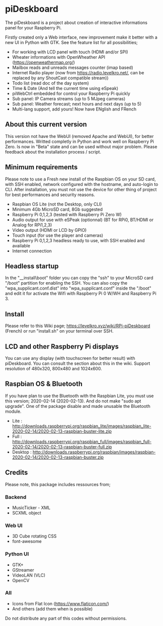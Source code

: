 # piDeskboard
The piDeskboard is a project about creation of interactive informations panel for your Raspberry Pi.

Firstly created only a Web interface, new improvement make it better with a new UI in Python with GTK.
See the feature list for all possibilities;

* For working with LCD panel with touch (HDMI and/or SPI)
* Wheater informations with OpenWheather API (https://openweathermap.org/)
* Mailbox reads and unreads messages counter (imap based)
* Internet Radio player (now from https://radio.levelkro.net/, can be replaced by any ShoutCast compatible stream))
* Todo list (read doc of the day system)
* Time & Date (And tell the current time using eSpeak)
* piWebCtrl embedded for control your Raspberry Pi quickly
* Sub panel: IP Camera streams (up to 5 MJpeg cameras)
* Sub panel: Weather forecast; next hours and next days (up to 5)
* Multi-lang support, add yours! Now have ENglish and FRench

## About this current version
This version not have the WebUI (removed Apache and WebUI), for better performances. Writted completly in Python and work well on Raspberry Pi Zero.
Is now in "Beta" state and can be used without major problem. Please feedback about the installation process / script.

## Minimum requirements
Please note to use a Fresh new install of the Raspbian OS on your SD card, with SSH enabled, network configured with the hostname, and auto-login to CLI.
After installation, you must not use the device for other thing of project for best performances and security reasons.

* Raspbian OS Lite (not the Desktop, only CLI)
* Minimum 4Gb MicroSD card, 8Gb suggested
* Raspberry Pi 0,1,2,3 (tested with Raspberry Pi Zero W)
* Audio output for use with eSPeak (optionnal) (BT for RPi0, BT/HDMI or Analog for RPi1,2,3)
* Video output (HDMI or LCD by GPIO)
* Touch input (for use the player and cameras)
* Raspberry Pi 0,1,2,3 headless ready to use, with SSH enabled and available
* Internet connection

## Headless startup
In the "__install\boot" folder you can copy the "ssh" to your MicroSD card "/boot" partition for enabling the SSH.
You can also copy the "wpa_supplicant.conf.dist" into "wpa_supplicant.conf" inside the "/boot" and edit it for activate the Wifi with Raspberry Pi 0 W/WH and Raspberry Pi 3.

## Install
Please refer to this Wiki page; https://levelkro.xyz/wiki/RPi-piDeskboard (French) or run "install.sh" on your terminal over SSH.

## LCD and other Raspberry Pi displays
You can use any display (with touchscreen for better result) with piDeskboard. You can consult the section about this in the wiki. Support resolution of 480x320, 800x480 and 1024x600.

## Raspbian OS & Bluetooth
If you have plan to use the Bluetooth with the Raspbian Lite, you must use this version; 2020-02-14 (2020-02-13). And do not make "sudo apt upgrade". One of the package disable and made unusable the Bluetooth module.

* Lite : http://downloads.raspberrypi.org/raspbian_lite/images/raspbian_lite-2020-02-14/2020-02-13-raspbian-buster-lite.zip
* Full : http://downloads.raspberrypi.org/raspbian_full/images/raspbian_full-2020-02-14/2020-02-13-raspbian-buster-full.zip
* Desktop : http://downloads.raspberrypi.org/raspbian/images/raspbian-2020-02-14/2020-02-13-raspbian-buster.zip

## Credits
Please note, this package includes ressources from;

### Backend
* MusicTicker - XML
* SCXML object

### Web UI
* 3D Cube rotating CSS
* font-awesome

### Python UI
* GTK+ 
* GStreamer
* VideoLAN (VLC)
* OpenCV

### All
* Icons from Flat Icon (https://www.flaticon.com/)
* And others (add them when is possible)

Do not distribute any part of this codes without permissions. 
